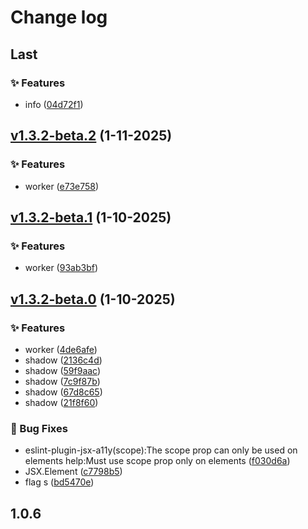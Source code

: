 # Change log

## Last

### ✨ Features

- info ([04d72f1](git@github.com:monako97/n-code-live/commit/04d72f1f3d761776fa3215adc8e22dc2f54f6e9f))

## [v1.3.2-beta.2](git@github.com:monako97/n-code-live/compare/v1.3.2-beta.1...v1.3.2-beta.2) (1-11-2025)

### ✨ Features

- worker ([e73e758](git@github.com:monako97/n-code-live/commit/e73e75852a0945371e90a8bcc0493756f7cf0dda))

## [v1.3.2-beta.1](git@github.com:monako97/n-code-live/compare/v1.3.2-beta.0...v1.3.2-beta.1) (1-10-2025)

### ✨ Features

- worker ([93ab3bf](git@github.com:monako97/n-code-live/commit/93ab3bfc22537e6a2678eae9f39b9af3e7670929))

## [v1.3.2-beta.0](git@github.com:monako97/n-code-live/compare/1.0.6...v1.3.2-beta.0) (1-10-2025)

### ✨ Features

- worker ([4de6afe](git@github.com:monako97/n-code-live/commit/4de6afe6f6ec2a42dde36236fee4c1e4026dcd83))
- shadow ([2136c4d](git@github.com:monako97/n-code-live/commit/2136c4d38ca2e9f640358138dd8ba085b56efc1a))
- shadow ([59f9aac](git@github.com:monako97/n-code-live/commit/59f9aac0c74977fa64b711e1c345dcdfd97833cd))
- shadow ([7c9f87b](git@github.com:monako97/n-code-live/commit/7c9f87bb2a4f4214a8f21053c1ad118e65711b3f))
- shadow ([67d8c65](git@github.com:monako97/n-code-live/commit/67d8c655aedc6f2186ff750ffaf88e1e3ff58902))
- shadow ([21f8f60](git@github.com:monako97/n-code-live/commit/21f8f600b5b314c850769dfca127c75c2d1e9901))

### 🐛 Bug Fixes

- eslint-plugin-jsx-a11y(scope):The scope prop can only be used on <th> elements help:Must use scope prop only on <th> elements ([f030d6a](git@github.com:monako97/n-code-live/commit/f030d6a657b357be41da5948bc4d4f9f99237aaf))
- JSX.Element ([c7798b5](git@github.com:monako97/n-code-live/commit/c7798b5f3a9bcc3d0042f0d373420b6a5996b6e9))
- flag s ([bd5470e](git@github.com:monako97/n-code-live/commit/bd5470e74ce0c3e5de1e038d86be3cd165ac67e4))

## 1.0.6